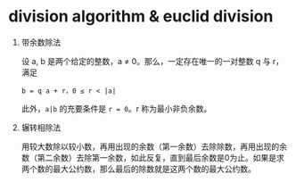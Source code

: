 # division algorithm & euclid division

1. 带余数除法

   设 a, b 是两个给定的整数，a ≠ 0。那么，一定存在唯一的一对整数 q 与 r，满足

   `b = q a + r，0 ≤ r < |a|`

   此外，`a|b` 的充要条件是 `r = 0`。r 称为最小非负余数。 

2. 辗转相除法

   用较大数除以较小数，再用出现的余数（第一余数）去除除数，再用出现的余数（第二余数）去除第一余数，如此反复，直到最后余数是0为止。如果是求两个数的最大公约数，那么最后的除数就是这两个数的最大公约数。